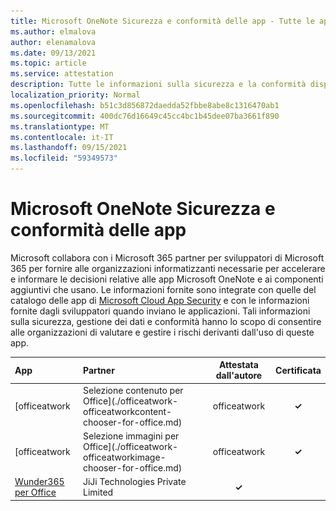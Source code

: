 ```yaml
---
title: Microsoft OneNote Sicurezza e conformità delle app - Tutte le app
ms.author: elmalova
author: elenamalova
ms.date: 09/13/2021
ms.topic: article
ms.service: attestation
description: Tutte le informazioni sulla sicurezza e la conformità disponibili per tutte le Microsoft OneNote app.
localization_priority: Normal
ms.openlocfilehash: b51c3d856872daedda52fbbe8abe8c1316470ab1
ms.sourcegitcommit: 400dc76d16649c45cc4bc1b45dee07ba3661f890
ms.translationtype: MT
ms.contentlocale: it-IT
ms.lasthandoff: 09/15/2021
ms.locfileid: "59349573"
---
```

# <a name="microsoft-onenote-apps-security-and-compliance"></a>Microsoft OneNote Sicurezza e conformità delle app

Microsoft collabora con i Microsoft 365 partner per sviluppatori di Microsoft 365 per fornire alle organizzazioni informatizzanti necessarie per accelerare e informare le decisioni relative alle app Microsoft OneNote e ai componenti aggiuntivi che usano. Le informazioni fornite sono integrate con quelle del catalogo delle app di [Microsoft Cloud App Security](https://www.microsoft.com/en-us/enterprise-mobility-security/cloud-app-security) e con le informazioni fornite dagli sviluppatori quando inviano le applicazioni. Tali informazioni sulla sicurezza, gestione dei dati e conformità hanno lo scopo di consentire alle organizzazioni di valutare e gestire i rischi derivanti dall'uso di queste app.

| **App** | **Partner** | **Attestata dall'autore** | **Certificata** |
|:--------|:------------|:----------------------:|:-------------:|
| [officeatwork | Selezione contenuto per Office](./officeatwork-officeatworkcontent-chooser-for-office.md) | officeatwork | **✓** | <img alt="Certified application badge" src="../media/certified-badge.png" height="25" width="25" /> |
| [officeatwork | Selezione immagini per Office](./officeatwork-officeatworkimage-chooser-for-office.md) | officeatwork | **✓** |  |
| [Wunder365 per Office](./jiji-technologies-private-limited-wunder365-for-office.md) | JiJi Technologies Private Limited | **✓** |  |
